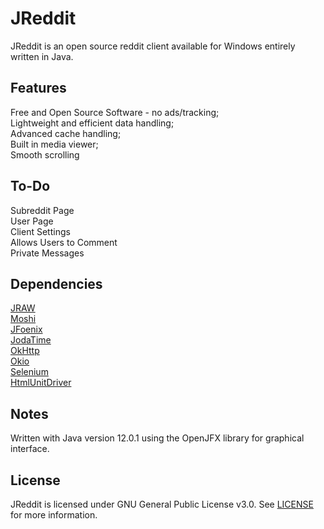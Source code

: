 # JReddit
JReddit is an open source reddit client available for Windows entirely written in Java.

## Features
Free and Open Source Software - no ads/tracking; <br />
Lightweight and efficient data handling; <br />
Advanced cache handling; <br />
Built in media viewer; <br />
Smooth scrolling <br />

## To-Do
Subreddit Page <br />
User Page <br />
Client Settings <br />
Allows Users to Comment <br />
Private Messages <br />


## Dependencies
[JRAW](https://github.com/mattbdean/JRAW) <br />
[Moshi](https://github.com/square/moshi) <br />
[JFoenix](https://github.com/jfoenixadmin/JFoenix) <br />
[JodaTime](https://github.com/JodaOrg/joda-time) <br />
[OkHttp](https://github.com/square/okhttp) <br />
[Okio](https://github.com/square/okio) <br />
[Selenium](https://github.com/SeleniumHQ/selenium) <br />
[HtmlUnitDriver](https://github.com/SeleniumHQ/htmlunit-driver) <br />

## Notes
Written with Java version 12.0.1 using the OpenJFX library for graphical interface.

## License
JReddit is licensed under GNU General Public License v3.0. See [LICENSE](https://github.com/lbcat06/JReddit/blob/master/LICENSE) for more information.
